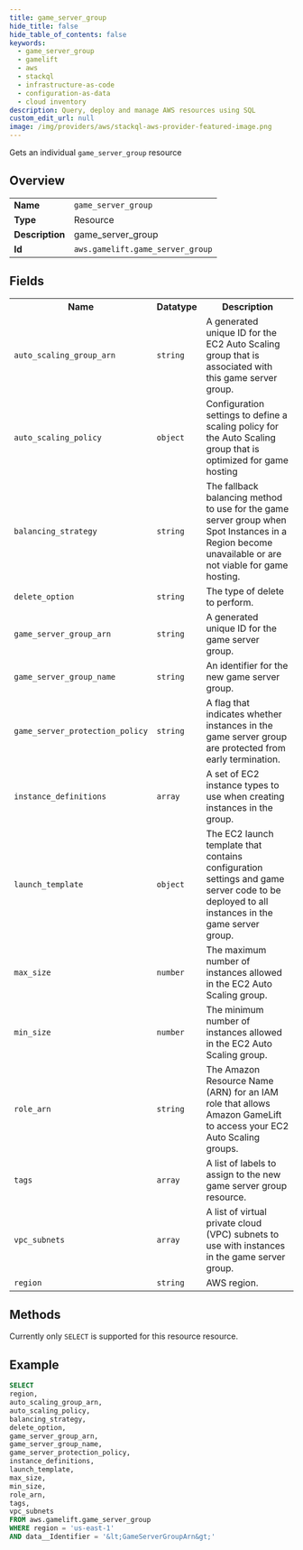 ```yaml
---
title: game_server_group
hide_title: false
hide_table_of_contents: false
keywords:
  - game_server_group
  - gamelift
  - aws
  - stackql
  - infrastructure-as-code
  - configuration-as-data
  - cloud inventory
description: Query, deploy and manage AWS resources using SQL
custom_edit_url: null
image: /img/providers/aws/stackql-aws-provider-featured-image.png
---
```

Gets an individual <code>game_server_group</code> resource

## Overview
<table><tbody>
<tr><td><b>Name</b></td><td><code>game_server_group</code></td></tr>
<tr><td><b>Type</b></td><td>Resource</td></tr>
<tr><td><b>Description</b></td><td>game_server_group</td></tr>
<tr><td><b>Id</b></td><td><code>aws.gamelift.game_server_group</code></td></tr>
</tbody></table>

## Fields
<table><tbody>
<tr><th>Name</th><th>Datatype</th><th>Description</th></tr>
<tr><td><code>auto_scaling_group_arn</code></td><td><code>string</code></td><td>A generated unique ID for the EC2 Auto Scaling group that is associated with this game server group.</td></tr>
<tr><td><code>auto_scaling_policy</code></td><td><code>object</code></td><td>Configuration settings to define a scaling policy for the Auto Scaling group that is optimized for game hosting</td></tr>
<tr><td><code>balancing_strategy</code></td><td><code>string</code></td><td>The fallback balancing method to use for the game server group when Spot Instances in a Region become unavailable or are not viable for game hosting.</td></tr>
<tr><td><code>delete_option</code></td><td><code>string</code></td><td>The type of delete to perform.</td></tr>
<tr><td><code>game_server_group_arn</code></td><td><code>string</code></td><td>A generated unique ID for the game server group.</td></tr>
<tr><td><code>game_server_group_name</code></td><td><code>string</code></td><td>An identifier for the new game server group.</td></tr>
<tr><td><code>game_server_protection_policy</code></td><td><code>string</code></td><td>A flag that indicates whether instances in the game server group are protected from early termination.</td></tr>
<tr><td><code>instance_definitions</code></td><td><code>array</code></td><td>A set of EC2 instance types to use when creating instances in the group.</td></tr>
<tr><td><code>launch_template</code></td><td><code>object</code></td><td>The EC2 launch template that contains configuration settings and game server code to be deployed to all instances in the game server group.</td></tr>
<tr><td><code>max_size</code></td><td><code>number</code></td><td>The maximum number of instances allowed in the EC2 Auto Scaling group.</td></tr>
<tr><td><code>min_size</code></td><td><code>number</code></td><td>The minimum number of instances allowed in the EC2 Auto Scaling group.</td></tr>
<tr><td><code>role_arn</code></td><td><code>string</code></td><td>The Amazon Resource Name (ARN) for an IAM role that allows Amazon GameLift to access your EC2 Auto Scaling groups.</td></tr>
<tr><td><code>tags</code></td><td><code>array</code></td><td>A list of labels to assign to the new game server group resource.</td></tr>
<tr><td><code>vpc_subnets</code></td><td><code>array</code></td><td>A list of virtual private cloud (VPC) subnets to use with instances in the game server group.</td></tr>
<tr><td><code>region</code></td><td><code>string</code></td><td>AWS region.</td></tr>

</tbody></table>

## Methods
Currently only <code>SELECT</code> is supported for this resource resource.

## Example
```sql
SELECT
region,
auto_scaling_group_arn,
auto_scaling_policy,
balancing_strategy,
delete_option,
game_server_group_arn,
game_server_group_name,
game_server_protection_policy,
instance_definitions,
launch_template,
max_size,
min_size,
role_arn,
tags,
vpc_subnets
FROM aws.gamelift.game_server_group
WHERE region = 'us-east-1'
AND data__Identifier = '&lt;GameServerGroupArn&gt;'
```
